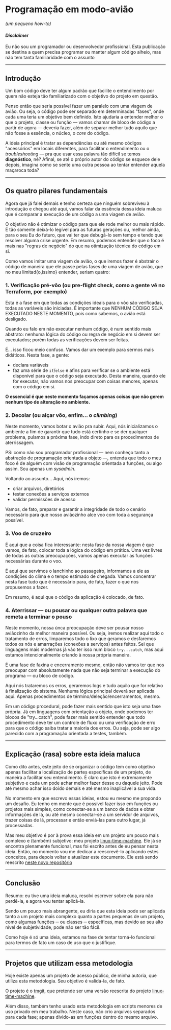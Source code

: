 # Programação em modo-avião
_(um pequeno how-to)_

#### _Disclaimer_

Eu não sou um programador ou desenvolvedor profissional. Esta publicação se destina a quem precisa programar ou manter algum código alheio, mas não tem tanta familiaridade com o assunto

---

## Introdução

Um bom código deve ter algum padrão que facilite o entendimento por quem não esteja tão familiarizado com o objetivo do projeto em questão.

Penso então que seria possível fazer um paralelo com uma viagem de avião. Ou seja, o código pode ser separado em determinadas "fases", onde cada uma teria um objetivo bem definido. Isto ajudaria a entender melhor o que o projeto, classe ou função –– vamos chamar de bloco de código a partir de agora –– deveria fazer, além de separar melhor tudo aquilo que não fosse a essência, o núcleo, o _core_ do código.

A ideia principal é tratar as dependências ou até mesmo códigos "acessórios" em locais diferentes, para facilitar o entendimento ou o _troubleshooting_ –– pra que usar essa palavra tão difícil se temos **diagnóstico**, né? Afinal, se até o próprio autor do código se esquece dele depois, imagina como se sente uma outra pessoa ao tentar entender aquela maçaroca toda?

---

## Os quatro pilares fundamentais

Agora que já falei demais  e tenho certeza que ninguém sobreviveu à introdução e chegou até aqui, vamos falar da essência dessa ideia maluca que é comparar a execução de um código a uma viagem de avião.

O objetivo não é otimizar o código para que ele rode melhor ou mais rápido. É tão somente deixá-lo legível para as futuras gerações ou, melhor ainda, para o seu Eu do futuro, que vai ter que debugá-lo sem tempo e tendo que resolver alguma crise urgente. Em resumo, podemos entender que o foco é mais nas "regras de negócio" do que na otimização técnica do código em si.

Como vamos imitar uma viagem de avião, o que iremos fazer é abstrair o código de maneira que ele passe pelas fases de uma viagem de avião, que no meu limitad{o,íssimo} entender, seriam quatro:

### 1. Verificação pré-vôo (ou pre-flight check, como a gente vê no Terraform, por exemplo)

Esta é a fase em que todas as condições ideais para o vôo são verificadas, todas as variáveis são iniciadas. É importante que NENHUM CÓDIGO SEJA EXECUTADO NESTE MOMENTO, pois como sabemos, o avião está desligado.

Quando eu falo em não executar nenhum código, é num sentido mais abstrato: nenhuma lógica do código ou regra de negócio em si devem ser executados; porém todas as verificações devem ser feitas.

É... isso ficou meio confuso. Vamos dar um exemplo para sermos mais didáticos. Nesta fase, a gente:

- declara variáveis
- faz uma série de `if`/`else` e afins para verificar se o ambiente está disponível para que o código seja executado. Desta maneira, quando ele for executar, não vamos nos preocupar com coisas menores, apenas com o código em si.

**O essencial é que neste momento façamos apenas coisas que não gerem nenhum tipo de alteração no ambiente.**

### 2. Decolar (ou alçar vôo, enfim... o _climbing_)

Neste momento, vamos botar o avião pra subir. Aqui, nós inicializamos o ambiente  a fim de garantir que tudo está certinho e se der qualquer problema, pulamos a próxima fase, indo direto para os procedimentos de aterrissagem.

PS: como não sou programador profissional –– nem conheço tanto a abstração de programação orientada a objeto ––, entenda que todo o meu foco é de alguém com visão de programação orientada a funções, ou algo assim. Sou apenas um _sysadmin_.

Voltando ao assunto... Aqui, nós iremos:
- criar arquivos, diretórios
- testar conexões a serviços externos
- validar permissões de acesso

Vamos, de fato, preparar e garantir a integridade de todo o cenário necessário para que nosso aviãozinho alce voo com toda a segurança possível.

### 3. Voo de cruzeiro

É aqui que a coisa fica interessante: nesta fase da nossa viagem é que vamos, de fato, colocar toda a lógica do código em prática. Uma vez livres de todas as outras preocupações, vamos apenas executar as funções necessárias durante o voo. 

É aqui que servimos o lanchinho ao passageiro, informamos a ele as condições do clima e o tempo estimado de chegada. Vamos concentrar nesta fase tudo que é necessário para, de fato, fazer o que nos propusemos a fazer.

Em resumo, é aqui que o código da aplicação é colocado, de fato.

### 4. Aterrissar –– ou pousar ou qualquer outra palavra que remeta a terminar o pouso

Neste momento, nossa únca preocupação deve ser pousar nosso aviãozinho da melhor maneira possível. Ou seja, iremos realizar aqui todo o tratamento de erros, limparemos todo o lixo que geramos e desfaremos todos os nós e amarrações (conexões a serviços) antes feitos. Sei que linguagens mais modernas já vão ter isso num bloco `try...catch`, mas aqui estamos intencionalmente criando à nossa própria maneira.

É uma fase de faxina e encerramento mesmo, então não vamos ter que nos preocupar com absolutamente nada que não seja terminar a execução do programa –– ou bloco de código.

Aqui nós trataremos os erros, geraremos logs e tudo aquilo que for relativo à finalização do sistema. Nenhuma lógica principal deverá ser aplicada aqui. Apenas procedimentos de término/deleção/encerramentos, mesmo.

Em um código procedural, pode fazer mais sentido que isto seja uma fase própria. Já em linguagens com orientação a objeto, onde podemos ter blocos de "try…catch", pode fazer mais sentido entender que todo procedimento deve ter um controle de fluxo ou uma verificação de erro para que o código saiba tratar a maioria dos erros. Ou seja, pode ser algo parecido com a programação orientada a testes, também.

---

## Explicação (rasa) sobre esta ideia maluca

Como dito antes, este jeito de se organizar o código tem como objetivo apenas facilitar a localização de partes específicas de um projeto, de maneira a facilitar seu entendimento. É claro que isto é extremamente subjetivo e cada um pode achar melhor fazer desse ou daquele jeito. Pode até mesmo achar isso doido demais e até mesmo inaplicável a sua vida.

No momento em que escrevo essas ideias, estou eu mesmo me propondo um desafio. Eu tenho em mente que é possível fazer isso em funções ou projetos mais simples, como conectar-se a um banco de dados e obter informações de lá, ou até mesmo conectar-se a um servidor de arquivos, trazer coisas de lá, processar e então enviá-las para outro lugar, já processadas.

Mas meu objetivo é por à prova essa ideia em um projeto um pouco mais complexo e (também) subjetivo: meu projeto [linux-time-machine](github.com/elisboa/linux-time-machine.sh). Ele já se encontra plenamente funcional, mas foi escrito antes de eu pensar nesta ideia. Então, no momento vou me dedicar a reescrevê-lo aplicando estes conceitos, para depois voltar e atualizar este documento. Ele está sendo reescrito [neste novo repositório](https://github.com/elisboa/tmgit)

---

## Conclusão

Resumo: eu tive uma ideia maluca, resolvi escrever sobre ela para não perdê-la, e agora vou tentar aplicá-la.

Sendo um pouco mais abrangente, eu diria que esta ideia pode ser aplicada tanto a um projeto mais complexo quanto a partes pequenas de um projeto, como algumas funções ─ ou classes ─ específicas, mas devido ao seu alto nível de subjetividade, pode não ser tão fácil.

Como hoje é só uma ideia, estamos na fase de tentar torná-lo funcional para termos de fato um caso de uso que o justifique.

---

## Projetos que utilizam essa metodologia

Hoje existe apenas um projeto de acesso público, de minha autoria, que utiliza esta metodologia. Seu objetivo é validá-la, de fato.

O projeto é o [tmgit](https://github.com/elisboa/tmgit), que pretende ser uma versão reescrita do projeto [linux-time-machine](github.com/elisboa/linux-time-machine.sh).

Além disso, também tenho usado esta metodologia em scripts menores de uso privado em meu trabalho. Neste caso, não crio arquivos separados para cada fase; apenas divido-as em funções dentro do mesmo arquivo.

---

